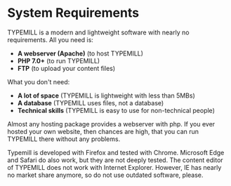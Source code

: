 # System Requirements

TYPEMILL is a modern and lightweight software with nearly no requirements. All you need is:

- **A webserver (Apache)** (to host TYPEMILL)
- **PHP 7.0+** (to run TYPEMILL)
- **FTP** (to upload your content files)

What you don't need:

- **A lot of space** (TYPEMILL is  lightweight with less than 5MBs)
- **A database** (TYPEMILL uses files, not a database)
- **Technical skills** (TYPEMILL is easy to use for non-technical people)

Almost any hosting package provides a webserver with php. If you ever hosted your own website, then chances are high, that you can run TYPEMILL there without any problems.

Typemill is developed with Firefox and tested with Chrome. Microsoft Edge and Safari do also work, but they are not deeply tested. The content editor of TYPEMILL does not work with Internet Explorer. However, IE has nearly no market share anymore, so do not use outdated software, please. 